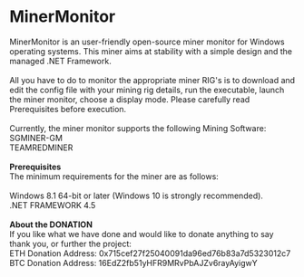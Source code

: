 # MinerMonitor

MinerMonitor is an user-friendly open-source miner monitor for Windows operating systems. This miner aims at stability with a simple design and the managed .NET Framework.
<br><br>
All you have to do to monitor the appropriate miner RIG's is to download and edit the config file with your mining rig details, run the executable, launch the miner monitor, choose a display mode. Please carefully read Prerequisites before execution.
<br><br>
Currently, the miner monitor supports the following Mining Software:
<br>
SGMINER-GM<br>
TEAMREDMINER<br>
<br>
<b>Prerequisites</b><br>
The minimum requirements for the miner are as follows:<br>
<br>
Windows 8.1 64-bit or later (Windows 10 is strongly recommended).<br>
.NET FRAMEWORK 4.5<br>
<br>
<b>About the DONATION</b><br>
If you like what we have done and would like to donate anything to say thank you, or further the project:<br>
ETH Donation Address: 0x715cef27f25040091da96ed76b83a7d5323012c7<br>
BTC Donation Address: 16EdZ2fb51yHFR9MRvPbAJZv6rayAyigwY
